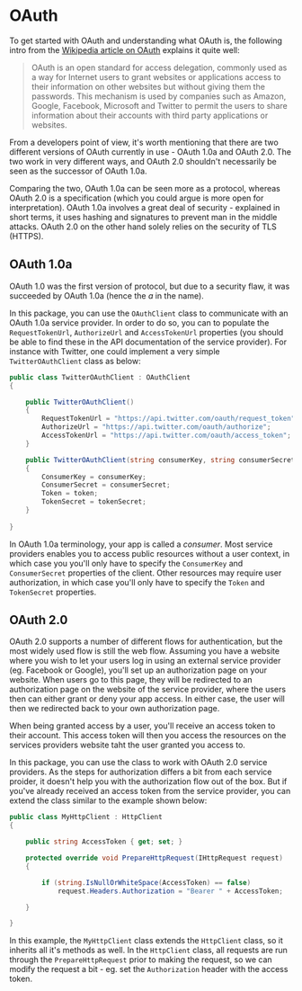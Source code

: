 # OAuth

To get started with OAuth and understanding what OAuth is, the following intro from the [Wikipedia article on OAuth](https://en.wikipedia.org/wiki/OAuth) explains it quite well:

> OAuth is an open standard for access delegation, commonly used as a way for Internet users to grant websites or applications access to their information on other websites but without giving them the passwords. This mechanism is used by companies such as Amazon, Google, Facebook, Microsoft and Twitter to permit the users to share information about their accounts with third party applications or websites.

From a developers point of view, it's worth mentioning that there are two different versions of OAuth currently in use - OAuth 1.0a and OAuth 2.0. The two work in very different ways, and OAuth 2.0 shouldn't necessarily be seen as the successor of OAuth 1.0a.

Comparing the two, OAuth 1.0a can be seen more as a protocol, whereas OAuth 2.0 is a specification (which you could argue is more open for interpretation). OAuth 1.0a involves a great deal of security - explained in short terms, it uses hashing and signatures to prevent man in the middle attacks. OAuth 2.0 on the other hand solely relies on the security of TLS (HTTPS).

## OAuth 1.0a

<div class="alert alert-info">
OAuth 1.0 was the first version of protocol, but due to a security flaw, it was succeeded by OAuth 1.0a (hence the <em>a</em> in the name).
</div>

In this package, you can use the <code type="Skybrud.Essentials.Http.OAuth.OAuthClient, Skybrud.Essentials.Http">OAuthClient</code> class to communicate with an OAuth 1.0a service provider. In order to do so, you can to populate the `RequestTokenUrl`, `AuthorizeUrl` and `AccessTokenUrl` properties (you should be able to find these in the API documentation of the service provider). For instance with Twitter, one could implement a very simple `TwitterOAuthClient` class as below:

```csharp
public class TwitterOAuthClient : OAuthClient
{

    public TwitterOAuthClient()
    {
        RequestTokenUrl = "https://api.twitter.com/oauth/request_token";
        AuthorizeUrl = "https://api.twitter.com/oauth/authorize";
        AccessTokenUrl = "https://api.twitter.com/oauth/access_token";
    }

    public TwitterOAuthClient(string consumerKey, string consumerSecret, string token, string tokenSecret) : this()
    {
        ConsumerKey = consumerKey;
        ConsumerSecret = consumerSecret;
        Token = token;
        TokenSecret = tokenSecret;
    }
    
}
```

In OAuth 1.0a terminology, your app is called a *consumer*. Most service providers enables you to access public resources without a user context, in which case you you'll only have to specify the `ConsumerKey` and `ConsumerSecret` properties of the client. Other resources may require user authorization, in which case you'll only have to specify the `Token` and `TokenSecret` properties. 

## OAuth 2.0

OAuth 2.0 supports a number of different flows for authentication, but the most widely used flow is still the web flow. Assuming you have a website where you wish to let your users log in using an external service provider (eg. Facebook or Google), you'll set up an authorization page on your website. When users go to this page, they will be redirected to an authorization page on the website of the service provider, where the users then can either grant or deny your app access. In either case, the user will then we redirected back to your own authorization page.

When being granted access by a user, you'll receive an access token to their account. This access token will then you access the resources on the services providers website taht the user granted you access to.



In this package, you can use the <code type="Skybrud.Essentials.Http.Client.HttpClient, Skybrud.Essentials.Http"></code> class to work with OAuth 2.0 service providers. As the steps for authorization differs a bit from each service proider, it doesn't help you with the authorization flow out of the box. But if you've already received an access token from the service provider, you can extend the class similar to the example shown below:

```csharp
public class MyHttpClient : HttpClient
{

    public string AccessToken { get; set; }

    protected override void PrepareHttpRequest(IHttpRequest request)
    {

        if (string.IsNullOrWhiteSpace(AccessToken) == false)
            request.Headers.Authorization = "Bearer " + AccessToken;

    }

}
```

In this example, the `MyHttpClient` class extends the <code type="Skybrud.Essentials.Http.Client.HttpClient, Skybrud.Essentials.Http">HttpClient</code> class, so it inherits all it's methods as well. In the <code type="Skybrud.Essentials.Http.Client.HttpClient, Skybrud.Essentials.Http">HttpClient</code> class, all requests are run through the `PrepareHttpRequest` prior to making the request, so we can modify the request a bit - eg. set the `Authorization` header with the access token.
